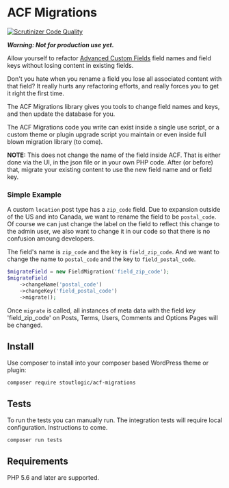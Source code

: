 # ACF Migrations

[![Scrutinizer Code Quality](https://scrutinizer-ci.com/g/StoutLogic/acf-migrations/badges/quality-score.png?b=master)](https://scrutinizer-ci.com/g/StoutLogic/acf-migrations/?branch=master)

___Warning: Not for production use yet.___ 

Allow yourself to refactor [Advanced Custom Fields](https://www.advancedcustomfields.com/) field names and field keys without losing content in existing fields.

Don't you hate when you rename a field you lose all associated content with that field? It really hurts any refactoring efforts, and really forces you to get it right the first time.

The ACF Migrations library gives you tools to change field names and keys, and then update the database for you.

The ACF Migrations code you write can exist inside a single use script, or a custom theme or plugin upgrade script you maintain or even inside full blown migration library (to come).

**NOTE:** This does not change the name of the field inside ACF. That is either done via the UI, in the json file or in your own PHP code. After (or before) that, migrate your existing content to use the new field name and or field key.

### Simple Example
A custom `location` post type has a `zip_code` field. Due to expansion outside of the US and into Canada, we want to rename the field to be `postal_code`. Of course we can just change the label on the field to reflect this change to the admin user, we also want to change it in our code so that there is no confusion amoung developers.

The field's name is `zip_code` and the key is `field_zip_code`. And we want to change the name to `postal_code` and the key to `field_postal_code`.
```php
$migrateField = new FieldMigration('field_zip_code');
$migrateField
    ->changeName('postal_code')
    ->changeKey('field_postal_code')
    ->migrate();
```
Once `migrate` is called, all instances of meta data with the field key 'field_zip_code' on Posts, Terms, Users, Comments and Options Pages will be changed.

## Install
Use composer to install into your composer based WordPress theme or plugin:
```
composer require stoutlogic/acf-migrations
```

## Tests
To run the tests you can manually run. The integration tests will require local configuration. Instructions to come.
```
composer run tests
```

## Requirements
PHP 5.6 and later are supported.
